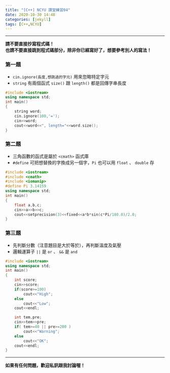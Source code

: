 ```yaml
---
title: "[C++] NCYU 課堂練習04"
date: 2020-10-30 14:48
categories: [jekyll]
tags: [C++,NCYU]
---
```


---
**請不要直接抄寫程式碼！** <br>
**也請不要直接跳到程式碼部分，除非你已經寫好了，想要參考別人的寫法！**

### 第一題

* `cin.ignore(長度,想跳過的字元)` 用來忽略特定字元
* `string` 有兩個函式 `size()` 跟 `length()` 都是回傳字串長度
```c++
#include <iostream>
using namespace std;
int main()
{
    string word;
    cin.ignore(100,'=');
    cin>>word;
    cout<<word<<", length="<<word.size();
}
```

### 第二題
* 三角函數的函式是屬於 `<cmath>` 函式庫
* `#define` 可把想替換的字換成另一個字，`Pi` 也可以用 `float` 、 `double` 存
```c++
#include <iostream>
#include <cmath>
#include <iomanip>
#define Pi 3.14159
using namespace std;
int main()
{
    float a,b,c;
    cin>>a>>b>>c;
    cout<<setprecision(3)<<fixed<<a*b*sin(c*Pi/180.0)/2.0;
}
```

### 第三題

* 先判斷分數（注意題目是大於等於），再判斷溫度及氣壓
* 邏輯運算子 `||` 是 `or` 、 `&&` 是 `and`
```c++
#include <iostream>
using namespace std;
int main()
{
    int score;
    cin>>score;
    if(score>=100)
        cout<<"High";
    else
        cout<<"Low";
    cout<<endl;

    int tem,pre;
    cin>>tem>>pre;
    if( tem>=40 || pre>=200 )
        cout<<"Warning";
    else
        cout<<"OK";
    cout<<endl;
}
```

---
**如果有任何問題，歡迎私訊跟我討論喔！**
